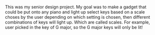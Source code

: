 This was my senior design project.
My goal was to make a gadget that could be put onto any piano and light up select keys based on a scale choses by the user
depending on which setting is chosen, then different combinations of keys will light up. Which are called scales.
For example, user picked in the key of G major, so the G major keys will only be lit!
